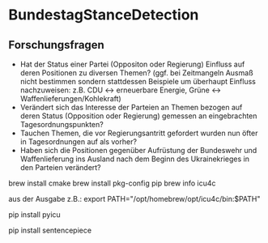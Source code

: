 # BundestagStanceDetection

## Forschungsfragen
- Hat der Status einer Partei (Oppositon oder Regierung) Einfluss auf deren Positionen zu diversen Themen?
(ggf. bei Zeitmangeln Ausmaß nicht bestimmen sondern stattdessen Beispiele um überhaupt Einfluss nachzuweisen: z.B. CDU <-> erneuerbare Energie, Grüne <-> Waffenlieferungen/Kohlekraft)
- Verändert sich das Interesse der Parteien an Themen bezogen auf deren Status (Opposition oder Regierung) gemessen an eingebrachten
Tagesordnungspunkten?
- Tauchen Themen, die vor Regierungsantritt gefordert wurden nun öfter in Tagesordnungen auf als vorher?
- Haben sich die Positionen gegenüber Aufrüstung der Bundeswehr und Waffenlieferung ins Ausland nach dem Beginn des Ukrainekrieges in den Parteien verändert?


brew install cmake
brew install pkg-config
pip brew info icu4c

aus der Ausgabe z.B.: export PATH="/opt/homebrew/opt/icu4c/bin:$PATH"

pip install pyicu

pip install sentencepiece
